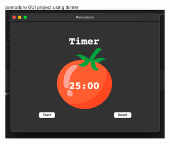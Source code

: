 pomodoro GUI project using tkinter 
![Screen Shot 2023-07-17 at 18.44.03.png](Screen%20Shot%202023-07-17%20at%2018.44.03.png)
